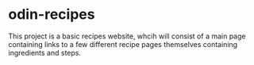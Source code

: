 # odin-recipes

This project is a basic recipes website, whcih will consist of a main page containing links to a few different recipe pages themselves containing ingredients and steps.
